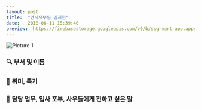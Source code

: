 ```yaml
---
layout: post
title:  "인사재무팀 김지현"
date:   2018-06-11 15:39:40
preview:  https://firebasestorage.googleapis.com/v0/b/ssg-mart-app.appspot.com/o/%EB%8F%99%EA%B8%B0%EC%82%AC%EC%A7%84%2F191911.jpg?alt=media&token=08f90a74-02db-4362-bae7-a1906cd14bba
---
```


![Picture 1](https://firebasestorage.googleapis.com/v0/b/ssg-mart-app.appspot.com/o/%EB%8F%99%EA%B8%B0%EC%82%AC%EC%A7%84%2F191911.jpg?alt=media&token=08f90a74-02db-4362-bae7-a1906cd14bba)

### 🔍 **부서 및 이름**


### 🔔 **취미, 특기**


### 🔔 **담당 업무, 입사 포부, 사우들에게 전하고 싶은 말**





